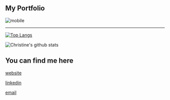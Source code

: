 ## My Portfolio

![mobile](https://user-images.githubusercontent.com/68356470/102002272-c0c20a80-3cc8-11eb-8af5-841892cdc440.jpg)

---
[![Top Langs](https://github-readme-stats.vercel.app/api/top-langs/?username=cmoorelvt&layout=compact&theme=radical)](https://github.com/cmoorelvt/github-readme-stats)

![Christine's github stats](https://github-readme-stats.vercel.app/api?username=cmoorelvt&show_icons=true&theme=radical)

## You can find me here
[website]

[linkedin]

[email]


[website]: https://cmoorelvt.github.io/
[linkedin]: https://www.linkedin.com/in/cmoorelvt/
[email]: mailto:cmoorelvt@gmail.com
